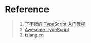 # Reference
> 1. [了不起的 TypeScript 入门教程](https://segmentfault.com/a/1190000022876390)
> 2. [Awesome TypeScript](https://github.com/semlinker/awesome-typescript)
> 3. [tslang.cn](https://www.tslang.cn/index.html)